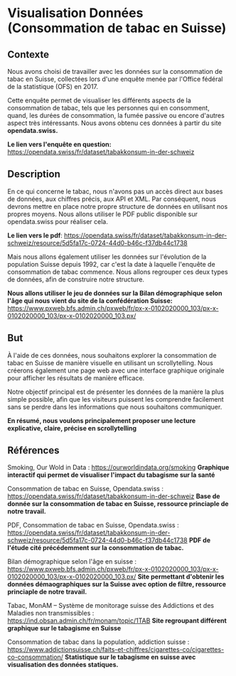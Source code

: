 # Visualisation Données (Consommation de tabac en Suisse)

## Contexte 
Nous avons choisi de travailler avec les données sur la consommation de tabac en Suisse, collectées lors d'une enquête menée par l'Office fédéral de la statistique (OFS) en 2017. 

Cette enquête permet de visualiser les différents aspects de la consommation de tabac, tels que les personnes qui en consomment, quand, les durées de consommation, la fumée passive ou encore d'autres aspect très intéressants. Nous avons obtenu ces données à partir du site **opendata.swiss.**

**Le lien vers l'enquête en question:** https://opendata.swiss/fr/dataset/tabakkonsum-in-der-schweiz

## Description
En ce qui concerne le tabac, nous n'avons pas un accès direct aux bases de données, aux chiffres précis, aux API et XML. Par conséquent, nous devrons mettre en place notre propre structure de données en utilisant nos propres moyens. Nous allons utiliser le PDF public disponible sur opendata.swiss pour réaliser cela.

**Le lien vers le pdf**: https://opendata.swiss/fr/dataset/tabakkonsum-in-der-schweiz/resource/5d5fa17c-0724-44d0-b46c-f37db44c1738

Mais nous allons également utiliser les données sur l'évolution de la population Suisse depuis 1992, car c'est la date à laquelle l'enquête de consommation de tabac commence. Nous allons regrouper ces deux types de données, afin de construire notre structure.

**Nous allons utiliser le jeu de données sur la Bilan démographique selon l'âge qui nous vient du site de la confédération Suisse:**
https://www.pxweb.bfs.admin.ch/pxweb/fr/px-x-0102020000_103/px-x-0102020000_103/px-x-0102020000_103.px/

## But
À l'aide de ces données, nous souhaitons explorer la consommation de tabac en Suisse de manière visuelle en utilisant un scrollytelling. Nous créerons également une page web avec une interface graphique originale pour afficher les résultats de manière efficace.

Notre objectif principal est de présenter les données de la manière la plus simple possible, afin que les visiteurs puissent les comprendre facilement sans se perdre dans les informations que nous souhaitons communiquer.

**En résumé, nous voulons principalement proposer une lecture explicative, claire, précise en scrollytelling**

## Références
Smoking, Our Wold in Data : https://ourworldindata.org/smoking
**Graphique interactif qui permet de visualiser l'impact du tabagisme sur la santé**

Consommation de tabac en Suisse, Opendata.swiss : https://opendata.swiss/fr/dataset/tabakkonsum-in-der-schweiz
**Base de donnée sur la consommation de tabac en Suisse, ressource princiaple de notre travail.**

PDF, Consommation de tabac en Suisse, Opendata.swiss : https://opendata.swiss/fr/dataset/tabakkonsum-in-der-schweiz/resource/5d5fa17c-0724-44d0-b46c-f37db44c1738
**PDF de l'étude cité précédemment sur la consommation de tabac.**

Bilan démographique selon l'âge en suisse : https://www.pxweb.bfs.admin.ch/pxweb/fr/px-x-0102020000_103/px-x-0102020000_103/px-x-0102020000_103.px/
**Site permettant d'obtenir les données démaographiques sur la Suisse avec option de filtre, ressource princiaple de notre travail.**

Tabac, MonAM – Système de monitorage suisse des Addictions et des Maladies non transmissibles : https://ind.obsan.admin.ch/fr/monam/topic/1TAB
**Site regroupant différent graphique sur le tabagisme en Suisse**

Consommation de tabac dans la population, addiction suisse : https://www.addictionsuisse.ch/faits-et-chiffres/cigarettes-co/cigarettes-co-consommation/
**Statistique sur le tabagisme en suisse avec visualisation des données statiques.**
